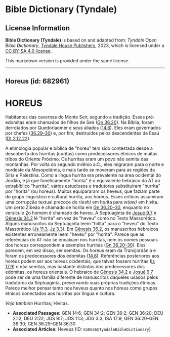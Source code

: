 # Bible Dictionary (Tyndale)

## License Information

**Bible Dictionary (Tyndale)** is based on and adapted from: _Tyndale Open Bible Dictionary_, [Tyndale House Publishers](https://tyndaleopenresources.com/), 2023, which is licensed under a [CC BY-SA 4.0 license](https://creativecommons.org/licenses/by-sa/4.0/legalcode.en).

This markdown version is provided under the same license.



--------------------------------

## Horeus (id: 682961)

HOREUS
======

Habitantes das cavernas do Monte Seir, segundo a tradição. Esses pré\-edomitas eram chamados de filhos de Seir ([Gn 36\.20](https://ref.ly/Gen36:20)). Na Bíblia, foram derrotados por Quedorlaomer e seus aliados ([14\.6](https://ref.ly/Gen14:6)). Eles eram governados por chefes ([36\.29–30](https://ref.ly/Gen36:29-Gen36:30)) e, por fim, destruídos pelos descendentes de Esaú ([Dt 2\.12,22](https://ref.ly/Deut2:12,Deut2:22)).

A etimologia popular e bíblica de "horeu" tem sido contestada desde a descoberta dos hurritas (curitas) como predecessores étnicos de muitas tribos do Oriente Próximo. Os hurritas eram um povo não semita das montanhas. Por volta do segundo milênio a.C., eles migraram para o norte e nordeste da Mesopotâmia, e mais tarde se moveram para as regiões da Síria e Palestina. Como a língua hurrita era prevalente na área ocidental do Jordão, e já que foneticamente "horita" é o equivalente hebraico do AT ao extrabíblico "hurrita", vários estudiosos e tradutores substituíram "hurrita" por "horita" (ou horeus). Muitos equipararam os heveus, que faziam parte do grupo linguístico e cultural hurrita, aos horeus. Esses críticos assumiram uma corrupção textual precoce do *r(esh)* em ho*r*ita para *w(aw)* em hi*v*ita. Um certo Zibeão é chamado de horita em [Gn 36\.20–30](https://ref.ly/Gen36:20-Gen36:30), enquanto no versículo [2](https://ref.ly/Gen36:2)o homem é chamado de heveu. A Septuaginta de [Josué 9\.7](https://ref.ly/Josh9:7) e [Gênesis 34\.2](https://ref.ly/Gen34:2) lê "horita" em vez de "heveu" como no Texto Massorético. Alguns manuscritos da Septuaginta leem "hitita" para o "heveu" do Texto Massorético ([Js 11\.3](https://ref.ly/Josh11:3), [Jz 3\.3](https://ref.ly/Judg3:3)). Em [Gênesis 36\.2](https://ref.ly/Gen36:2), os manuscritos hebraicos existentes erroneamente leem "heveu" por "horita". Parece que as referências do AT não se encaixam nos hurritas, nem os nomes pessoais dos horeus correspondem a exemplos hurritas ([Gn 36\.20–30](https://ref.ly/Gen36:20-Gen36:30)). Eles parecem, em vez disso, ser semitas. Os horeus eram da Transjordânia e foram os predecessores dos edomitas ([14\.6](https://ref.ly/Gen14:6)). Referências posteriores aos horeus podem ser aos horeus ocidentais, que talvez fossem hurritas ([Is 17\.9](https://ref.ly/Isa17:9)) e não semitas, mas bastante distintos dos predecessores dos edomitas, os horeus orientais. O hebraico de [Gênesis 34\.2](https://ref.ly/Gen34:2) e [Josué 9\.7](https://ref.ly/Josh9:7) pode ser de uma família diferente de manuscritos daqueles usados pelos tradutores da Septuaginta, preservando suas próprias tradições étnicas. Parece melhor pensar tanto nos heveus quanto nos horeus como grupos étnicos conectados aos hurritas por língua e cultura.

*Veja também* Hurritas; Hivitas.

* **Associated Passages:** GEN 14:6; GEN 34:2; GEN 36:2; GEN 36:20; DEU 2:12; DEU 2:22; JOS 9:7; JOS 11:3; JDG 3:3; ISA 17:9; GEN 36:20–GEN 36:30; GEN 36:29–GEN 36:30
* **Associated Articles:** Heveus (ID: `658656@TyndaleBibleDictionary`)

